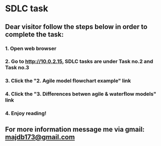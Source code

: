 # SDLC task
## Dear visitor follow the steps below in order to complete the task:
### 1. Open web browser
### 2. Go to http://10.0.2.15, SDLC tasks are under Task no.2 and Task no.3
### 3. Click the "2. Agile model flowchart example" link
### 4. Click the "3. Differences betwen agile & waterflow models" link 
### 4. Enjoy reading!
## For more information message me via gmail: majdb173@gmail.com
